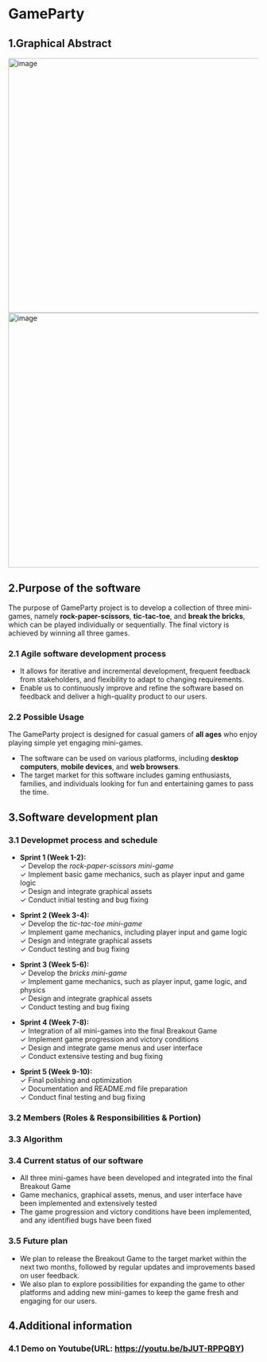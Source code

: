 # GameParty
## 1.Graphical Abstract
<img width="511" alt="image" src="https://user-images.githubusercontent.com/73181602/233325273-a001cb57-bb70-4cd3-96cd-362355ad061f.png">
<img width="511" alt="image" src="https://user-images.githubusercontent.com/73181602/233628306-5325093b-4e8d-4800-b76e-0a7b65801116.jpg">


## 2.Purpose of the software
 
The purpose of  GameParty project is to develop a collection of three mini-games, namely **rock-paper-scissors**, **tic-tac-toe**, and **break the bricks**, which can be played individually or sequentially. The final victory is achieved by winning all three games.
### 2.1 Agile software development process
- It allows for iterative and incremental development, frequent feedback from stakeholders, and flexibility to adapt to changing requirements.
- Enable us to continuously improve and refine the software based on feedback and deliver a high-quality product to our users.
### 2.2 Possible Usage
The GameParty project is designed for casual gamers of **all ages** who enjoy playing simple yet engaging mini-games.
- The software can be used on various platforms, including **desktop computers**, **mobile devices**, and **web browsers**. 
- The target market for this software includes gaming enthusiasts, families, and individuals looking for fun and entertaining games to pass the time.

## 3.Software development plan
### 3.1 Developmet process and schedule
- **Sprint 1 (Week 1-2):**  
&#10003;    Develop the *rock-paper-scissors mini-game*  
&#10003;    Implement basic game mechanics, such as player input and game logic  
&#10003;    Design and integrate graphical assets  
&#10003;    Conduct initial testing and bug fixing

- **Sprint 2 (Week 3-4):**  
&#10003;    Develop the *tic-tac-toe mini-game*  
&#10003;    Implement game mechanics, including player input and game logic  
&#10003;    Design and integrate graphical assets  
&#10003;    Conduct testing and bug fixing

- **Sprint 3 (Week 5-6):**  
&#10003;    Develop the *bricks mini-game*  
&#10003;    Implement game mechanics, such as player input, game logic, and physics  
&#10003;    Design and integrate graphical assets  
&#10003;    Conduct testing and bug fixing

- **Sprint 4 (Week 7-8):**  
&#10003;     Integration of all mini-games into the final Breakout Game  
&#10003;     Implement game progression and victory conditions  
&#10003;     Design and integrate game menus and user interface  
&#10003;     Conduct extensive testing and bug fixing
 
 - **Sprint 5 (Week 9-10):**  
&#10003;    Final polishing and optimization  
&#10003;    Documentation and README.md file preparation  
&#10003;    Conduct final testing and bug fixing


### 3.2 Members (Roles & Responsibilities & Portion)
### 3.3 Algorithm
### 3.4 Current status of our software
- All three mini-games have been developed and integrated into the final Breakout Game
- Game mechanics, graphical assets, menus, and user interface have been implemented and extensively tested
- The game progression and victory conditions have been implemented, and any identified bugs have been fixed
### 3.5 Future plan
- We plan to release the Breakout Game to the target market within the next two months, followed by regular updates and improvements based on user feedback.
- We also plan to explore possibilities for expanding the game to other platforms and adding new mini-games to keep the game fresh and engaging for our users.

## 4.Additional information

### 4.1 Demo on Youtube(URL: https://youtu.be/bJUT-RPPQBY)
